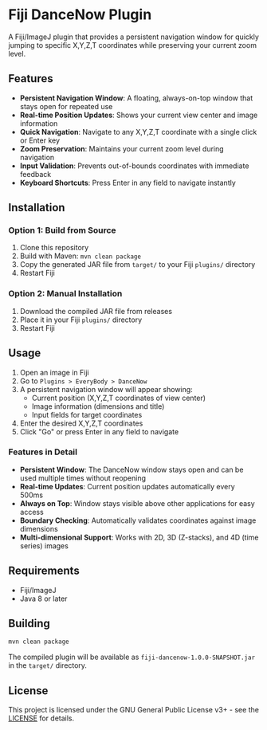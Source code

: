 # Fiji DanceNow Plugin

A Fiji/ImageJ plugin that provides a persistent navigation window for quickly jumping to specific X,Y,Z,T coordinates while preserving your current zoom level.

## Features

- **Persistent Navigation Window**: A floating, always-on-top window that stays open for repeated use
- **Real-time Position Updates**: Shows your current view center and image information
- **Quick Navigation**: Navigate to any X,Y,Z,T coordinate with a single click or Enter key
- **Zoom Preservation**: Maintains your current zoom level during navigation
- **Input Validation**: Prevents out-of-bounds coordinates with immediate feedback
- **Keyboard Shortcuts**: Press Enter in any field to navigate instantly

## Installation

### Option 1: Build from Source
1. Clone this repository
2. Build with Maven: `mvn clean package`
3. Copy the generated JAR file from `target/` to your Fiji `plugins/` directory
4. Restart Fiji

### Option 2: Manual Installation
1. Download the compiled JAR file from releases
2. Place it in your Fiji `plugins/` directory
3. Restart Fiji

## Usage

1. Open an image in Fiji
2. Go to `Plugins > EveryBody > DanceNow`
3. A persistent navigation window will appear showing:
   - Current position (X,Y,Z,T coordinates of view center)
   - Image information (dimensions and title)
   - Input fields for target coordinates
4. Enter the desired X,Y,Z,T coordinates
5. Click "Go" or press Enter in any field to navigate

### Features in Detail

- **Persistent Window**: The DanceNow window stays open and can be used multiple times without reopening
- **Real-time Updates**: Current position updates automatically every 500ms
- **Always on Top**: Window stays visible above other applications for easy access
- **Boundary Checking**: Automatically validates coordinates against image dimensions
- **Multi-dimensional Support**: Works with 2D, 3D (Z-stacks), and 4D (time series) images

## Requirements

- Fiji/ImageJ
- Java 8 or later

## Building

```bash
mvn clean package
```

The compiled plugin will be available as `fiji-dancenow-1.0.0-SNAPSHOT.jar` in the `target/` directory.

## License

This project is licensed under the GNU General Public License v3+ - see the [LICENSE](https://www.gnu.org/licenses/gpl-3.0.txt) for details.